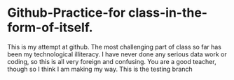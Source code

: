 # Github-Practice-for class-in-the-form-of-itself.
This is my attempt at github. The most challenging part of class so far has been my technological illiteracy. I have never done any serious data work or coding, so this is all very foreign and confusing. You are a good teacher, though so I think I am making my way. 
This is the testing branch
